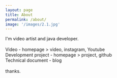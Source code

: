 ```yaml
---
layout: page
title: About
permalink: /about/
image: '/images/2.1.jpg'
---
```


I'm video artist and java developer.<br><br>
Video - homepage > video, instagram, Youtube<br>
Development project - homepage > project, github<br>
Technical document - blog<br><br>
thanks.


